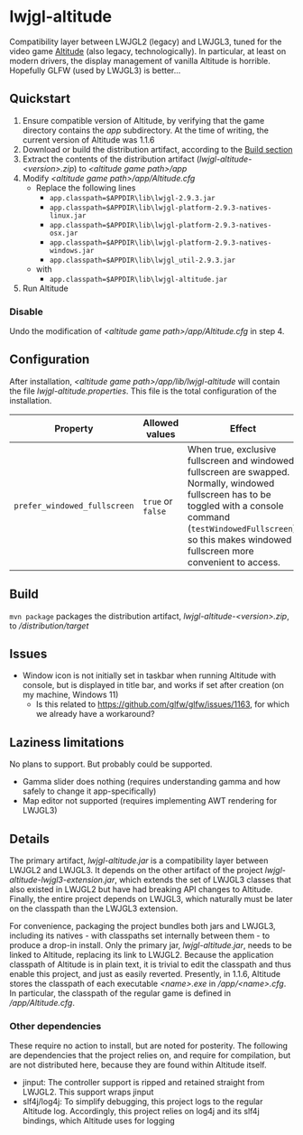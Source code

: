 # lwjgl-altitude

Compatibility layer between LWJGL2 (legacy) and LWJGL3, tuned for the video game [Altitude](https://altitudegame.com/) (also legacy, technologically). In particular, at least on modern drivers, the display management of vanilla Altitude is horrible. Hopefully GLFW (used by LWJGL3) is better...

## Quickstart

1. Ensure compatible version of Altitude, by verifying that the game directory contains the _app_ subdirectory. At the time of writing, the current version of Altitude was 1.1.6
2. Download or build the distribution artifact, according to the [Build section](#build)
3. Extract the contents of the distribution artifact (_lwjgl-altitude-\<version\>.zip_) to _\<altitude game path\>/app_
4. Modify _\<altitude game path\>/app/Altitude.cfg_
   * Replace the following lines
     * `app.classpath=$APPDIR\lib\lwjgl-2.9.3.jar`
     * `app.classpath=$APPDIR\lib\lwjgl-platform-2.9.3-natives-linux.jar`
     * `app.classpath=$APPDIR\lib\lwjgl-platform-2.9.3-natives-osx.jar`
     * `app.classpath=$APPDIR\lib\lwjgl-platform-2.9.3-natives-windows.jar`
     * `app.classpath=$APPDIR\lib\lwjgl_util-2.9.3.jar`
   * with
     * `app.classpath=$APPDIR\lib\lwjgl-altitude.jar`
5. Run Altitude

### Disable

Undo the modification of _\<altitude game path\>/app/Altitude.cfg_ in step 4.

## Configuration

After installation, _\<altitude game path\>/app/lib/lwjgl-altitude_ will contain the file _lwjgl-altitude.properties_. This file is the total configuration of the installation.

| Property                     | Allowed values    | Effect                                                                                                                                                                                                                               |
|------------------------------|-------------------|--------------------------------------------------------------------------------------------------------------------------------------------------------------------------------------------------------------------------------------|
| `prefer_windowed_fullscreen` | `true` or `false` | When true, exclusive fullscreen and windowed fullscreen are swapped. Normally, windowed fullscreen has to be toggled with a console command (`testWindowedFullscreen`), so this makes windowed fullscreen more convenient to access. |

## Build

`mvn package` packages the distribution artifact, _lwjgl-altitude-\<version\>.zip_, to _/distribution/target_

## Issues

* Window icon is not initially set in taskbar when running Altitude with console, but is displayed in title bar, and works if set after creation (on my machine, Windows 11)
  * Is this related to https://github.com/glfw/glfw/issues/1163, for which we already have a workaround?

## Laziness limitations

No plans to support. But probably could be supported.

* Gamma slider does nothing (requires understanding gamma and how safely to change it app-specifically)
* Map editor not supported (requires implementing AWT rendering for LWJGL3)

## Details

The primary artifact, _lwjgl-altitude.jar_ is a compatibility layer between LWJGL2 and LWJGL3. It depends on the other artifact of the project _lwjgl-altitude-lwjgl3-extension.jar_, which extends the set of LWJGL3 classes that also existed in LWJGL2 but have had breaking API changes to Altitude. Finally, the entire project depends on LWJGL3, which naturally must be later on the classpath than the LWJGL3 extension.

For convenience, packaging the project bundles both jars and LWJGL3, including its natives - with classpaths set internally between them - to produce a drop-in install. Only the primary jar, _lwjgl-altitude.jar_, needs to be linked to Altitude, replacing its link to LWJGL2. Because the application classpath of Altitude is in plain text, it is trivial to edit the classpath and thus enable this project, and just as easily reverted. Presently, in 1.1.6, Altitude stores the classpath of each executable _\<name\>.exe_ in _/app/\<name\>.cfg_. In particular, the classpath of the regular game is defined in _/app/Altitude.cfg_.

### Other dependencies

These require no action to install, but are noted for posterity. The following are dependencies that the project relies on, and require for compilation, but are not distributed here, because they are found within Altitude itself.

* jinput: The controller support is ripped and retained straight from LWJGL2. This support wraps jinput
* slf4j/log4j: To simplify debugging, this project logs to the regular Altitude log. Accordingly, this project relies on log4j and its slf4j bindings, which Altitude uses for logging
